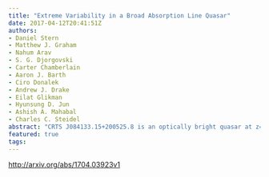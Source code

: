```yaml
---
title: "Extreme Variability in a Broad Absorption Line Quasar"
date: 2017-04-12T20:41:51Z
authors:
- Daniel Stern
- Matthew J. Graham
- Nahum Arav
- S. G. Djorgovski
- Carter Chamberlain
- Aaron J. Barth
- Ciro Donalek
- Andrew J. Drake
- Eilat Glikman
- Hyunsung D. Jun
- Ashish A. Mahabal
- Charles C. Steidel
abstract: "CRTS J084133.15+200525.8 is an optically bright quasar at z=2.345 that has shown extreme spectral variability over the past decade. Photometrically, the source had a visual magnitude of V~17.3 between 2002 and 2008. Then, over the following five years, the source slowly brightened by approximately one magnitude, to V~16.2. Only ~1 in 10,000 quasars show such extreme variability, as quantified by the extreme parameters derived for this quasar assuming a damped random walk model. A combination of archival and newly acquired spectra reveal the source to be an iron low-ionization broad absorption line (FeLoBAL) quasar with extreme changes in its absorption spectrum. Some absorption features completely disappear over the 9 years of optical spectra, while other features remain essentially unchanged. We report the first definitive redshift for this source, based on the detection of broad H-alpha in a Keck/MOSFIRE spectrum. Absorption systems separated by several 1000 km/s in velocity show coordinated weakening in the depths of their troughs as the continuum flux increases. We interpret the broad absorption line variability to be due to changes in photoionization, rather than due to motion of material along our line of sight. This source highlights one sort of rare transition object that astronomy will now be finding through dedicated time-domain surveys."
featured: true
tags:
---
```

http://arxiv.org/abs/1704.03923v1